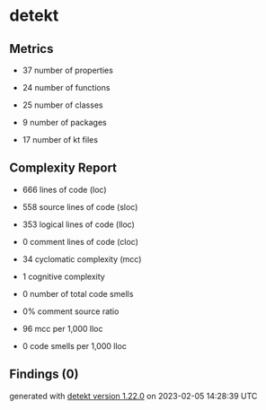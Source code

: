 # detekt

## Metrics

* 37 number of properties

* 24 number of functions

* 25 number of classes

* 9 number of packages

* 17 number of kt files

## Complexity Report

* 666 lines of code (loc)

* 558 source lines of code (sloc)

* 353 logical lines of code (lloc)

* 0 comment lines of code (cloc)

* 34 cyclomatic complexity (mcc)

* 1 cognitive complexity

* 0 number of total code smells

* 0% comment source ratio

* 96 mcc per 1,000 lloc

* 0 code smells per 1,000 lloc

## Findings (0)

generated with [detekt version 1.22.0](https://detekt.dev/) on 2023-02-05 14:28:39 UTC
